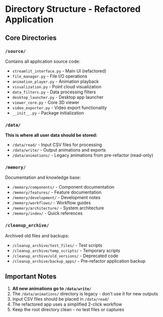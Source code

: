 # Directory Structure - Refactored Application

## Core Directories

### `/source/`
Contains all application source code:
- `streamlit_interface.py` - Main UI (refactored)
- `file_manager.py` - File I/O operations
- `animation_player.py` - Animation playback
- `visualization.py` - Point cloud visualization
- `data_filters.py` - Data processing filters
- `desktop_launcher.py` - Desktop app launcher
- `viewer_core.py` - Core 3D viewer
- `video_exporter.py` - Video export functionality
- `__init__.py` - Package initialization

### `/data/`
**This is where all user data should be stored:**
- `/data/read/` - Input CSV files for processing
- `/data/write/` - Output animations and exports
- `/data/animations/` - Legacy animations from pre-refactor (read-only)

### `/memory/`
Documentation and knowledge base:
- `/memory/components/` - Component documentation
- `/memory/features/` - Feature documentation
- `/memory/development/` - Development notes
- `/memory/workflows/` - Workflow guides
- `/memory/architecture/` - System architecture
- `/memory/index/` - Quick references

### `/cleanup_archive/`
Archived old files and backups:
- `/cleanup_archive/test_files/` - Test scripts
- `/cleanup_archive/temp_scripts/` - Temporary scripts
- `/cleanup_archive/old_versions/` - Deprecated code
- `/cleanup_archive/backup_apps/` - Pre-refactor application backup

## Important Notes

1. **All new animations go to `/data/write/`**
2. The `/data/animations/` directory is legacy - don't use it for new outputs
3. Input CSV files should be placed in `/data/read/`
4. The refactored app uses a simplified 2-click workflow
5. Keep the root directory clean - no test files or captures 
